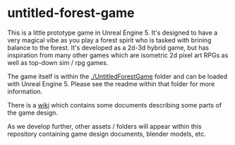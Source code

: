 # untitled-forest-game

This is a little prototype game in Unreal Engine 5. It's designed to have a very
magical vibe as you play a forest spirit who is tasked with brining balance to
the forest. It's developed as a 2d-3d hybrid game, but has inspiration from many
other games which are isometric 2d pixel art RPGs as well as top-down sim / rpg
games.

The game itself is within the [./UntitledForestGame](./UntitledForestGame)
folder and can be loaded with Unreal Engine 5. Please see the readme within that
folder for more information.

There is a
[wiki](https://github.com/Well-known-Game-Studio/untitled-forest-game/wiki)
which contains some documents describing some parts of the game design.

As we develop further, other assets / folders will appear within this repository
containing game design documents, blender models, etc.
